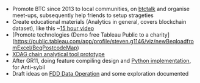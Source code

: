 - Promote BTC since 2013 to local communities, on [btctalk](https://bitcointalk.org/index.php?topic=182135.0) and organise meet-ups, subsequently help friends to setup strageties
- Create educational materials (Analytics in general, covers blockchain dataset), like this ~[15 hour video](https://github.com/cnukaus/learner)
- [Promote technologies (Demo free Tableau Public to a charity]  (https://public.tableau.com/app/profile/steven.g1146/viz/newBeqloadfromExcel/BeqPostcodeMap)
- [XDAG chain analytical tool prototype](https://github.com/cnukaus/fulltextsearchanalytics)
- After GR11, doing feature compiling design and [Python implementation](https://github.com/cnukaus/Github-Scrape), for Anti-sybil
- Draft ideas on [FDD Data Operation](https://www.notion.so/FDD-Data-Operations-eb3745825a98417c8aa123828e6ed781) and some exploration documented

